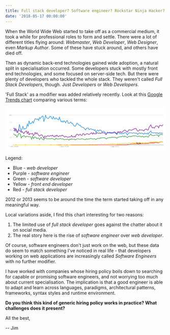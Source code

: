 ```yaml
---
title: Full stack developer? Software engineer? Rockstar Ninja Hacker?
date: '2018-05-17 00:00:00'
---
```


When the World Wide Web started to take off as a commercial medium, it took a while for professional roles to form and settle. There were a lot of different titles flying around: _Webmaster_, _Web Developer_, _Web Designer_, even _Markup Author_. Some of these have stuck around, and others have died off.

Then as dynamic back-end technologies gained wide adoption, a natural split in specialisation occurred. Some developers stuck with mostly front end technologies, and some focused on server-side tech. But there were plenty of developers who tackled the whole stack. They weren't called _Full Stack Developers_, though. Just _Developers_ or _Web Developers_.

'Full Stack' as a modifier was added relatively recently. Look at this [Google Trends chart](https://trends.google.com/trends/explore?date=all&q=web%20developer,full%20stack%20developer,front%20end%20developer,software%20developer,software%20engineer) comparing various terms:

![Google Trends chart showing comparison between different developer titles](/images/list/20180517-trends.png)

Legend:

* Blue - _web developer_
* Purple - _software engineer_
* Green - _software developer_
* Yellow - _front end developer_
* Red - _full stack developer_

2012 or 2013 seems to be around the time the term started taking off in any meaningful way.

Local variations aside, I find this chart interesting for two reasons:

1. The limited use of _full stack developer_ goes against the chatter about it on social media.
2. The real story here is the rise of _software engineer_ over _web developer_.

Of course, software engineers don't just work on the web, but these data do seem to match something I've noticed in real life - that developers working on web applications are increasingly called _Software Engineers_ with no further modifier.

I have worked with companies whose hiring policy boils down to searching for capable or promising software engineers, and not worrying too much about current specialisation. The implication is that a good engineer is able to adapt and learn across languages, paradigms, architectural patterns, frameworks, syntax styles and runtime environment.

__Do you think this kind of generic hiring policy works in practice? What challenges does it present?__

All the best,

-- Jim

